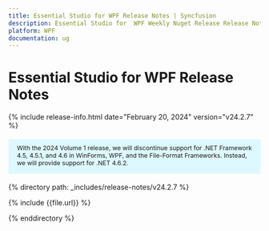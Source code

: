 ```yaml
---
title: Essential Studio for WPF Release Notes | Syncfusion 
description: Essential Studio for  WPF Weekly Nuget Release Release Notes  
platform: WPF
documentation: ug
---
```


# Essential Studio for WPF Release Notes

{% include release-info.html date="February 20, 2024"  version="v24.2.7" %} 

<style>
#license {
    font-size: .88em!important;
	margin-top: 1.5em;     
	margin-bottom: 1.5em;
    background-color: #def8ff;
    padding: 10px 17px 14px;
}
</style>

<div id="license">
With the 2024 Volume 1 release, we will discontinue support for .NET Framework 4.5, 4.5.1, and 4.6 in WinForms, WPF, and the File-Format Frameworks. Instead, we will provide support for .NET 4.6.2.
</div>

{% directory path: _includes/release-notes/v24.2.7 %}

{% include {{file.url}} %}

{% enddirectory %}